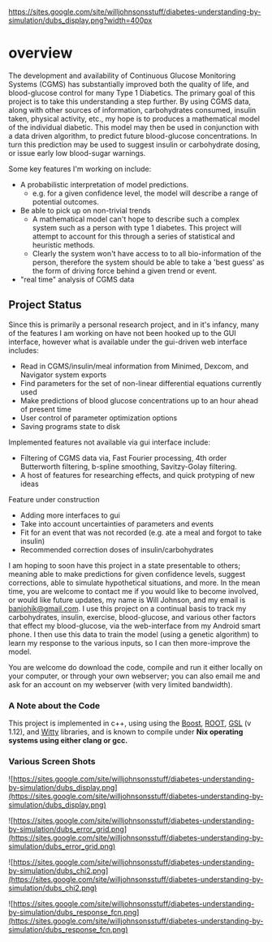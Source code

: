 https://sites.google.com/site/willjohnsonsstuff/diabetes-understanding-by-simulation/dubs_display.png?width=400px
# overview #
The development and availability of Continuous Glucose Monitoring Systems (CGMS) has substantially improved both the quality of life, and blood-glucose control for many Type 1 Diabetics.
The primary goal of this project is to take this understanding a step further.
By using CGMS data, along with other sources of information, carbohydrates consumed, insulin taken, physical activity, etc.,  my hope is to produces a mathematical model of the individual diabetic.  This model may then be used in conjunction with a data driven algorithm, to predict future blood-glucose concentrations.  In turn this prediction may be used to suggest insulin or carbohydrate dosing, or issue early low blood-sugar warnings.

Some key features I'm working on include:
  * A probabilistic interpretation of model predictions.
    * e.g. for a given confidence level, the model will describe a range of potential outcomes.
  * Be able to pick up on non-trivial trends
    * A mathematical model can't hope to describe such a complex system such as a person with type 1 diabetes.  This project will attempt to account for this through a series of statistical and heuristic methods.
    * Clearly the system won't have access to to all bio-information of the person, therefore the system should be able to take a 'best guess' as the form of driving force behind a given trend or event.
  * "real time" analysis of CGMS data

## Project Status ##
Since this is primarily a personal research project, and in it's infancy, many of the features I am working on have not been hooked up to the GUI interface, however what is available under the gui-driven web interface includes:
  * Read in CGMS/insulin/meal information from Minimed, Dexcom, and Navigator system exports
  * Find parameters for the set of non-linear differential equations currently used
  * Make predictions of blood glucose concentrations up to an hour ahead of present time
  * User control of parameter optimization options
  * Saving programs state to disk

Implemented features not available via gui interface include:
  * Filtering of CGMS data via, Fast Fourier processing, 4th order Butterworth filtering, b-spline smoothing, Savitzy-Golay filtering.
  * A host of features for researching effects, and quick protyping of new ideas

Feature under construction
  * Adding more interfaces to gui
  * Take into account uncertainties of parameters and events
  * Fit for an event that was not recorded (e.g. ate a meal and forgot to take insulin)
  * Recommended correction doses of insulin/carbohydrates


I am hoping to soon have this project in a state presentable to others; meaning able to make predictions for  given confidence levels, suggest corrections, able to simulate hypothetical situations, and more.  In the mean time, you are welcome to contact me if you would like to become involved, or would like future updates, my name is Will Johnson, and my email is banjohik@gmail.com.
I use this project on a continual basis to track my carbohydrates, insulin, exercise, blood-glucose, and various other factors that effect my blood-glucose, via the web-interface from my Android smart phone.  I then use this data to train the model (using a genetic algorithm) to learn my response to the various inputs, so I can then more-improve the model.

You are welcome do download the code, compile and run it either locally on your computer, or through your own webserver; you can also email me and ask for an account on my webserver (with very limited bandwidth).


### A Note about the Code ###
This project is implemented in c++, using using the [Boost](http://www.boost.org/), [ROOT](http://root.cern.ch), [GSL](http://www.gnu.org/software/gsl/) (v 1.12), and [Witty](http://www.webtoolkit.eu/wt) libraries, and is known to compile under **Nix operating systems using either clang or gcc.**


### Various Screen Shots ###
![https://sites.google.com/site/willjohnsonsstuff/diabetes-understanding-by-simulation/dubs_display.png](https://sites.google.com/site/willjohnsonsstuff/diabetes-understanding-by-simulation/dubs_display.png)

![https://sites.google.com/site/willjohnsonsstuff/diabetes-understanding-by-simulation/dubs_error_grid.png](https://sites.google.com/site/willjohnsonsstuff/diabetes-understanding-by-simulation/dubs_error_grid.png)

![https://sites.google.com/site/willjohnsonsstuff/diabetes-understanding-by-simulation/dubs_chi2.png](https://sites.google.com/site/willjohnsonsstuff/diabetes-understanding-by-simulation/dubs_chi2.png)

![https://sites.google.com/site/willjohnsonsstuff/diabetes-understanding-by-simulation/dubs_response_fcn.png](https://sites.google.com/site/willjohnsonsstuff/diabetes-understanding-by-simulation/dubs_response_fcn.png)
